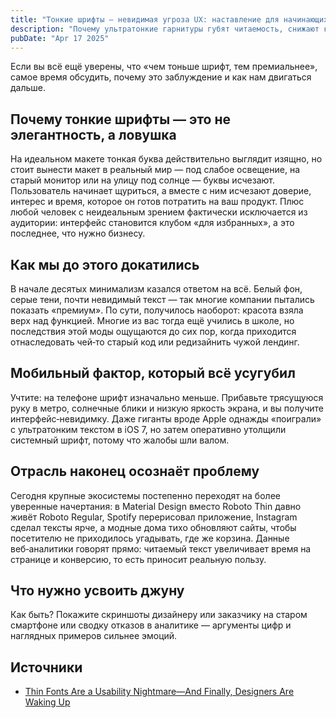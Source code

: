```yaml
---
title: "Тонкие шрифты — невидимая угроза UX: наставление для начинающих дизайнеров"
description: "Почему ультратонкие гарнитуры губят читаемость, снижают конверсии и нарушают доступность, и как начинающим UI/UX‑дизайнерам выбрать типографику, которая действительно работает для пользователей."
pubDate: "Apr 17 2025"
---
```


Если вы всё ещё уверены, что «чем тоньше шрифт, тем премиальнее», самое время обсудить, почему это заблуждение и как нам двигаться дальше.

## Почему тонкие шрифты — это не элегантность, а ловушка
На идеальном макете тонкая буква действительно выглядит изящно, но стоит вынести макет в реальный мир — под слабое освещение, на старый монитор или на улицу под солнце — буквы исчезают. Пользователь начинает щуриться, а вместе с ним исчезают доверие, интерес и время, которое он готов потратить на ваш продукт. Плюс любой человек с неидеальным зрением фактически исключается из аудитории: интерфейс становится клубом «для избранных», а это последнее, что нужно бизнесу.

## Как мы до этого докатились
В начале десятых минимализм казался ответом на всё. Белый фон, серые тени, почти невидимый текст — так многие компании пытались показать «премиум». По сути, получилось наоборот: красота взяла верх над функцией. Многие из вас тогда ещё учились в школе, но последствия этой моды ощущаются до сих пор, когда приходится отнаследовать чей‑то старый код или редизайнить чужой лендинг.

## Мобильный фактор, который всё усугубил
Учтите: на телефоне шрифт изначально меньше. Прибавьте трясущуюся руку в метро, солнечные блики и низкую яркость экрана, и вы получите интерфейс‑невидимку. Даже гиганты вроде Apple однажды «поиграли» с ультратонким текстом в iOS 7, но затем оперативно утолщили системный шрифт, потому что жалобы шли валом.

## Отрасль наконец осознаёт проблему
Сегодня крупные экосистемы постепенно переходят на более уверенные начертания: в Material Design вместо Roboto Thin давно живёт Roboto Regular, Spotify перерисовал приложение, Instagram сделал тексты ярче, а модные дома тихо обновляют сайты, чтобы посетителю не приходилось угадывать, где же корзина. Данные веб‑аналитики говорят прямо: читаемый текст увеличивает время на странице и конверсию, то есть приносит реальную пользу.

## Что нужно усвоить джуну
Как быть? Покажите скриншоты дизайнеру или заказчику на старом смартфоне или сводку отказов в аналитике — аргументы цифр и наглядных примеров сильнее эмоций.

## Источники
- [Thin Fonts Are a Usability Nightmare—And Finally, Designers Are Waking Up](https://webdesignerdepot.com/thin-fonts-are-a-usability-nightmare-and-finally-designers-are-waking-up/)
